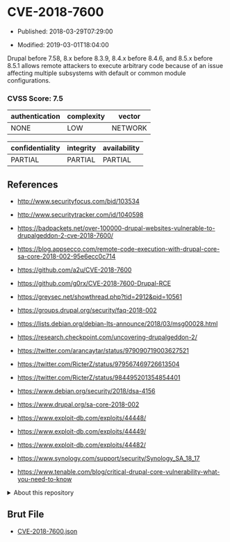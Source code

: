 # CVE-2018-7600

- Published: 2018-03-29T07:29:00

- Modified: 2019-03-01T18:04:00

Drupal before 7.58, 8.x before 8.3.9, 8.4.x before 8.4.6, and 8.5.x before 8.5.1 allows remote attackers to execute arbitrary code because of an issue affecting multiple subsystems with default or common module configurations.

### CVSS Score: **7.5**

| authentication | complexity | vector |
| --- | --- | --- |
| NONE | LOW | NETWORK |

| confidentiality | integrity | availability |
| --- | --- | --- |
| PARTIAL | PARTIAL | PARTIAL |

## References

* http://www.securityfocus.com/bid/103534

* http://www.securitytracker.com/id/1040598

* https://badpackets.net/over-100000-drupal-websites-vulnerable-to-drupalgeddon-2-cve-2018-7600/

* https://blog.appsecco.com/remote-code-execution-with-drupal-core-sa-core-2018-002-95e6ecc0c714

* https://github.com/a2u/CVE-2018-7600

* https://github.com/g0rx/CVE-2018-7600-Drupal-RCE

* https://greysec.net/showthread.php?tid=2912&pid=10561

* https://groups.drupal.org/security/faq-2018-002

* https://lists.debian.org/debian-lts-announce/2018/03/msg00028.html

* https://research.checkpoint.com/uncovering-drupalgeddon-2/

* https://twitter.com/arancaytar/status/979090719003627521

* https://twitter.com/RicterZ/status/979567469726613504

* https://twitter.com/RicterZ/status/984495201354854401

* https://www.debian.org/security/2018/dsa-4156

* https://www.drupal.org/sa-core-2018-002

* https://www.exploit-db.com/exploits/44448/

* https://www.exploit-db.com/exploits/44449/

* https://www.exploit-db.com/exploits/44482/

* https://www.synology.com/support/security/Synology_SA_18_17

* https://www.tenable.com/blog/critical-drupal-core-vulnerability-what-you-need-to-know

<details>
<summary>About this repository</summary> 

  This repository is part of the project [Live Hack CVE](https://github.com/Live-Hack-CVE). Main website can be found [www.live-hack.org](https://www.live-hack.org) 
  
  Made by [Sn0wAlice](https://github.com/Sn0wAlice) for the people that care about security and need to have a feed of the latest CVEs. Hope you enjoy it, don't forget to star the repo and follow me on [Twitter](https://twitter.com/Sn0wAlice) and [Github](https://github.com/Sn0wAlice). And that is my [personnal website](https://www.alice-snow.me/)

  - [Home Page](https://github.com/Live-Hack-CVE)
  - [Framework](https://github.com/Live-Hack-CVE/cve-framework)
  - [CVE database](https://github.com/Live-Hack-CVE/full_database)
  - [Changelog](https://github.com/Live-Hack-CVE/Changelog)
</details>

## Brut File

* [CVE-2018-7600.json](https://raw.githubusercontent.com/Live-Hack-CVE/full_database/main/cves/2018/CVE-2018-7600.json)

